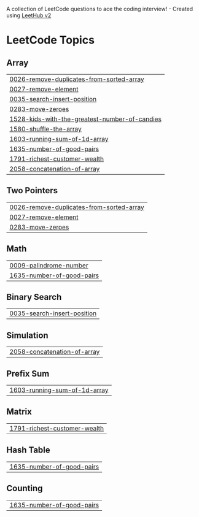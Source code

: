 A collection of LeetCode questions to ace the coding interview! - Created using [LeetHub v2](https://github.com/arunbhardwaj/LeetHub-2.0)
<!---LeetCode Topics Start-->
# LeetCode Topics
## Array
|  |
| ------- |
| [0026-remove-duplicates-from-sorted-array](https://github.com/kxight7/Leet-code/tree/master/0026-remove-duplicates-from-sorted-array) |
| [0027-remove-element](https://github.com/kxight7/Leet-code/tree/master/0027-remove-element) |
| [0035-search-insert-position](https://github.com/kxight7/Leet-code/tree/master/0035-search-insert-position) |
| [0283-move-zeroes](https://github.com/kxight7/Leet-code/tree/master/0283-move-zeroes) |
| [1528-kids-with-the-greatest-number-of-candies](https://github.com/kxight7/Leet-code/tree/master/1528-kids-with-the-greatest-number-of-candies) |
| [1580-shuffle-the-array](https://github.com/kxight7/Leet-code/tree/master/1580-shuffle-the-array) |
| [1603-running-sum-of-1d-array](https://github.com/kxight7/Leet-code/tree/master/1603-running-sum-of-1d-array) |
| [1635-number-of-good-pairs](https://github.com/kxight7/Leet-code/tree/master/1635-number-of-good-pairs) |
| [1791-richest-customer-wealth](https://github.com/kxight7/Leet-code/tree/master/1791-richest-customer-wealth) |
| [2058-concatenation-of-array](https://github.com/kxight7/Leet-code/tree/master/2058-concatenation-of-array) |
## Two Pointers
|  |
| ------- |
| [0026-remove-duplicates-from-sorted-array](https://github.com/kxight7/Leet-code/tree/master/0026-remove-duplicates-from-sorted-array) |
| [0027-remove-element](https://github.com/kxight7/Leet-code/tree/master/0027-remove-element) |
| [0283-move-zeroes](https://github.com/kxight7/Leet-code/tree/master/0283-move-zeroes) |
## Math
|  |
| ------- |
| [0009-palindrome-number](https://github.com/kxight7/Leet-code/tree/master/0009-palindrome-number) |
| [1635-number-of-good-pairs](https://github.com/kxight7/Leet-code/tree/master/1635-number-of-good-pairs) |
## Binary Search
|  |
| ------- |
| [0035-search-insert-position](https://github.com/kxight7/Leet-code/tree/master/0035-search-insert-position) |
## Simulation
|  |
| ------- |
| [2058-concatenation-of-array](https://github.com/kxight7/Leet-code/tree/master/2058-concatenation-of-array) |
## Prefix Sum
|  |
| ------- |
| [1603-running-sum-of-1d-array](https://github.com/kxight7/Leet-code/tree/master/1603-running-sum-of-1d-array) |
## Matrix
|  |
| ------- |
| [1791-richest-customer-wealth](https://github.com/kxight7/Leet-code/tree/master/1791-richest-customer-wealth) |
## Hash Table
|  |
| ------- |
| [1635-number-of-good-pairs](https://github.com/kxight7/Leet-code/tree/master/1635-number-of-good-pairs) |
## Counting
|  |
| ------- |
| [1635-number-of-good-pairs](https://github.com/kxight7/Leet-code/tree/master/1635-number-of-good-pairs) |
<!---LeetCode Topics End-->